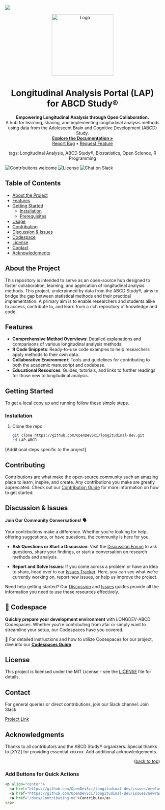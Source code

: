 




<a name="readme-top"></a>

[![](https://github.com/codespaces/badge.svg)](https://codespaces.new/openresearchcollabs/LAP-ABCD?quickstart=1)

<p align="center">
  <a href="https://github.com/OpenDevSci/longitudinal-dev">
    <img src="/images/logo" alt="Logo" width="200" height="200"/>
  </a>
</p>

<h1 align="center">Longitudinal Analysis Portal (LAP) for ABCD Study®</h1>

<p align="center">
  <strong>Empowering Longitudinal Analysis through Open Collaboration.</strong>
  <br />
  A hub for learning, sharing, and implementing longitudinal analysis methods using data from the Adolescent Brain and Cognitive Development (ABCD) Study.
  <br />
  <a href="https://github.com/OpenDevSci/longitudinal-dev"><strong>Explore the Documentation »</strong></a>
  <br />
  <a href="https://github.com/OpenDevSci/longitudinal-dev/issues">Report Bug</a> •
  <a href="https://github.com/OpenDevSci/longitudinal-dev/issues">Request Feature</a>
</p>

<p align="center">
tags: Longitudinal Analysis, ABCD Study®, Biostatistics, Open Science, R Programming
</p>

![Contributions welcome](https://img.shields.io/badge/contributions-welcome-brightgreen.svg)
![License](https://img.shields.io/badge/license-MIT-blue.svg)
![Chat on Slack](https://img.shields.io/badge/chat-on%20slack-yellow.svg)

## Table of Contents
- [About the Project](#about-the-project)
- [Features](#features)
- [Getting Started](#getting-started)
  - [Installation](#installation)
  - [Prerequisites](#prerequisites)
- [Usage](#usage)
- [Contributing](#contributing)
- [Discussion & Issues](#discussion--issues)
- [Codespace](#codespace)
- [License](#license)
- [Contact](#contact)
- [Acknowledgments](#acknowledgments)

## About the Project

This repository is intended to serve as an open-source hub designed to foster collaboration, learning, and application of longitudinal analysis methods. This project, underpinned by data from the ABCD Study®, aims to bridge the gap between statistical methods and their practical implementation. A primary aim is to enable researchers and students alike to access, contribute to, and learn from a rich repository of knowledge and code.

## Features

- **Comprehensive Method Overviews**: Detailed explanations and comparisons of various longitudinal analysis methods.
- **R Code Snippets**: Ready-to-use code examples to help researchers apply methods to their own data.
- **Collaborative Environment**: Tools and guidelines for contributing to both the academic manuscript and codebase.
- **Educational Resources**: Guides, tutorials, and links to further readings for those new to longitudinal analysis.

## Getting Started

To get a local copy up and running follow these simple steps.

### Installation

1. Clone the repo
   ```sh
   git clone https://github.com/OpenDevSci/longitudinal-dev.git
   cd LAP-ABCD
   ```

[Additional steps specific to the project]

## Contributing
Contributions are what make the open-source community such an amazing place to learn, inspire, and create. Any contributions you make are greatly appreciated. Check out our [Contribution Guide](docs/Contributing.md) for more information on how to get started.

## Discussion & Issues

**Join Our Community Conversations!** 🗣️

Your contributions make a difference. Whether you're looking for help, offering suggestions, or have questions, the community is here for you.

- **Ask Questions or Start a Discussion**: Visit the [Discussion Forum](https://github.com/OpenDevSci/longitudinal-dev/discussions) to ask questions, share your findings, or start a conversation on research methods and analysis.

- **Report and Solve Issues**: If you come across a problem or have an idea to share, head over to our [Issues Tracker](https://github.com/OpenDevSci/longitudinal-dev/issues). Here, you can see what we’re currently working on, report new issues, or help us improve the project.

Need help getting started? Our [Discussion](docs/Discussion.md) and [Issues](docs/Issues.md) guides provide all the information you need to use these resources effectively.

## 🚀 Codespace

**Quickly prepare your development environment** with LONGDEV-ABCD Codespaces. Whether you're contributing from afar or simply want to streamline your setup, our Codespaces have you covered. 

📘 For detailed instructions and how to utilize Codespaces for our project, dive into our [**Codespaces Guide**](docs/Codespaces.md).

## License
This project is licensed under the MIT License - see the [LICENSE](docs/LICENSE) file for details.

## Contact
For general queries or direct contributions, join our Slack channel: Join Slack

[Project Link](https://github.com/OpenDevSci/longitudinal-dev)

## Acknowledgments
Thanks to all contributors and the ABCD Study® organizers.
Special thanks to [XYZ] for providing essential xxxxxx.
Add additional acknowledgements.
<p align="right">(<a href="#readme-top">back to top</a>)</p>


### Add Buttons for Quick Actions

```markdown
<p align="center">
  <a href="https://github.com/OpenDevSci/longitudinal-dev/issues/new?assignees=&labels=bug&template=bug_report.md">Report Bug</a> •
  <a href="https://github.com/OpenDevSci/longitudinal-dev/issues/new?assignees=&labels=enhancement&template=feature_request.md">Request Feature</a> •
  <a href="/docs/Contributing.md">Contribute</a>
</p>


